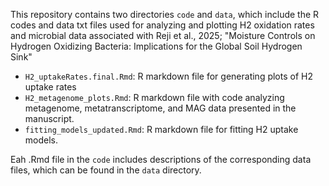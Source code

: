 This repository contains two directories `code` and `data`, which include the R codes and data txt files used for analyzing and plotting H2 oxidation rates and microbial data associated with Reji et al., 2025; "Moisture Controls on Hydrogen Oxidizing Bacteria: Implications for the Global Soil Hydrogen Sink"

- `H2_uptakeRates.final.Rmd`: R markdown file for generating plots of H2 uptake rates
- `H2_metagenome_plots.Rmd`: R markdown file with code analyzing metagenome, metatranscriptome, and MAG data presented in the manuscript.
- `fitting_models_updated.Rmd`: R markdown file for fitting H2 uptake models.

Eah .Rmd file in the `code` includes descriptions of the corresponding data files, which can be found in the `data` directory.
